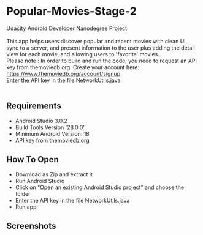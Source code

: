 # Popular-Movies-Stage-2

Udacity Android Developer Nanodegree Project </br></br>
This app helps users discover popular and recent movies with clean UI, sync to a server, and present information to the user plus adding the detail view for each movie, and allowing users to 'favorite' movies.  </br>
Please note : In order to build and run the code, you need to request an API key from themoviedb.org. Create your account here:
https://www.themoviedb.org/account/signup </br>
Enter the API key in the file NetworkUtils.java </br></br>

## Requirements
- Android Studio 3.0.2
- Build Tools Version '28.0.0'
- Minimum Android Version: 18
- API key from themoviedb.org

## How To Open
- Download as Zip and extract it
- Run Android Studio
- Click on "Open an existing Android Studio project" and choose the folder
- Enter the API key in the file NetworkUtils.java
- Run app

## Screenshots


